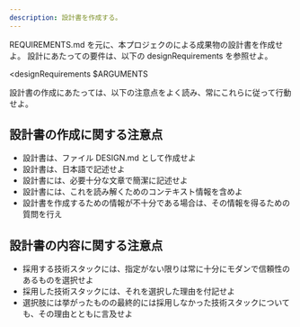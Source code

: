 ```yaml
---
description: 設計書を作成する。
---
```


REQUIREMENTS.md を元に、本プロジェクのによる成果物の設計書を作成せよ。
設計にあたっての要件は、以下の designRequirements を参照せよ。

<designRequirements
$ARGUMENTS
</designRequirements>

設計書の作成にあたっては、以下の注意点をよく読み、常にこれらに従って行動せよ。

## 設計書の作成に関する注意点

- 設計書は、ファイル DESIGN.md として作成せよ
- 設計書は、日本語で記述せよ
- 設計書には、必要十分な文章で簡潔に記述せよ
- 設計書には、これを読み解くためのコンテキスト情報を含めよ
- 設計書を作成するための情報が不十分である場合は、その情報を得るための質問を行え

## 設計書の内容に関する注意点

- 採用する技術スタックには、指定がない限りは常に十分にモダンで信頼性のあるものを選択せよ
- 採用した技術スタックには、それを選択した理由を付記せよ
- 選択肢には挙がったものの最終的には採用しなかった技術スタックについても、その理由とともに言及せよ
